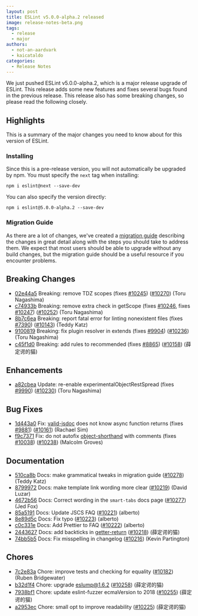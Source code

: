 ```yaml
---
layout: post
title: ESLint v5.0.0-alpha.2 released
image: release-notes-beta.png
tags:
  - release
  - major
authors:
  - not-an-aardvark
  - kaicataldo
categories:
  - Release Notes
---
```


We just pushed ESLint v5.0.0-alpha.2, which is a major release upgrade of ESLint. This release adds some new features and fixes several bugs found in the previous release. This release also has some breaking changes, so please read the following closely.

## Highlights

This is a summary of the major changes you need to know about for this version of ESLint.

### Installing

Since this is a pre-release version, you will not automatically be upgraded by npm. You must specify the `next` tag when installing:

```
npm i eslint@next --save-dev
```

You can also specify the version directly:

```
npm i eslint@5.0.0-alpha.2 --save-dev
```

### Migration Guide

As there are a lot of changes, we've created a [migration guide](/docs/5.0.0/user-guide/migrating-to-5.0.0) describing the changes in great detail along with the steps you should take to address them. We expect that most users should be able to upgrade without any build changes, but the migration guide should be a useful resource if you encounter problems.

## Breaking Changes


* [02e44a5](https://github.com/eslint/eslint/commit/02e44a5) Breaking: remove TDZ scopes (fixes [#10245](https://github.com/eslint/eslint/issues/10245)) ([#10270](https://github.com/eslint/eslint/issues/10270)) (Toru Nagashima)
* [c74933b](https://github.com/eslint/eslint/commit/c74933b) Breaking: remove extra check in getScope (fixes [#10246](https://github.com/eslint/eslint/issues/10246), fixes [#10247](https://github.com/eslint/eslint/issues/10247)) ([#10252](https://github.com/eslint/eslint/issues/10252)) (Toru Nagashima)
* [8b7c6ea](https://github.com/eslint/eslint/commit/8b7c6ea) Breaking: report fatal error for linting nonexistent files (fixes [#7390](https://github.com/eslint/eslint/issues/7390)) ([#10143](https://github.com/eslint/eslint/issues/10143)) (Teddy Katz)
* [9100819](https://github.com/eslint/eslint/commit/9100819) Breaking: fix plugin resolver in extends (fixes [#9904](https://github.com/eslint/eslint/issues/9904)) ([#10236](https://github.com/eslint/eslint/issues/10236)) (Toru Nagashima)
* [c45f1d0](https://github.com/eslint/eslint/commit/c45f1d0) Breaking: add rules to recommended (fixes [#8865](https://github.com/eslint/eslint/issues/8865)) ([#10158](https://github.com/eslint/eslint/issues/10158)) (薛定谔的猫)






## Enhancements


* [a82cbea](https://github.com/eslint/eslint/commit/a82cbea) Update: re-enable experimentalObjectRestSpread (fixes [#9990](https://github.com/eslint/eslint/issues/9990)) ([#10230](https://github.com/eslint/eslint/issues/10230)) (Toru Nagashima)




## Bug Fixes


* [1d443a0](https://github.com/eslint/eslint/commit/1d443a0) Fix: [valid-jsdoc](/docs/rules/valid-jsdoc) does not know async function returns (fixes [#9881](https://github.com/eslint/eslint/issues/9881)) ([#10161](https://github.com/eslint/eslint/issues/10161)) (Rachael Sim)
* [f9c7371](https://github.com/eslint/eslint/commit/f9c7371) Fix: do not autofix [object-shorthand](/docs/rules/object-shorthand) with comments (fixes [#10038](https://github.com/eslint/eslint/issues/10038)) ([#10238](https://github.com/eslint/eslint/issues/10238)) (Malcolm Groves)




## Documentation


* [510ca8b](https://github.com/eslint/eslint/commit/510ca8b) Docs: make grammatical tweaks in migration guide ([#10278](https://github.com/eslint/eslint/issues/10278)) (Teddy Katz)
* [8799972](https://github.com/eslint/eslint/commit/8799972) Docs: make template link wording more clear ([#10219](https://github.com/eslint/eslint/issues/10219)) (David Luzar)
* [4672b56](https://github.com/eslint/eslint/commit/4672b56) Docs: Correct wording in the `smart-tabs` docs page ([#10277](https://github.com/eslint/eslint/issues/10277)) (Jed Fox)
* [85a5191](https://github.com/eslint/eslint/commit/85a5191) Docs: Update JSCS FAQ ([#10221](https://github.com/eslint/eslint/issues/10221)) (alberto)
* [8e89d5c](https://github.com/eslint/eslint/commit/8e89d5c) Docs: Fix typo ([#10223](https://github.com/eslint/eslint/issues/10223)) (alberto)
* [c0c331e](https://github.com/eslint/eslint/commit/c0c331e) Docs: Add Prettier to FAQ ([#10222](https://github.com/eslint/eslint/issues/10222)) (alberto)
* [2443627](https://github.com/eslint/eslint/commit/2443627) Docs: add backticks in [getter-return](/docs/rules/getter-return) ([#10218](https://github.com/eslint/eslint/issues/10218)) (薛定谔的猫)
* [74bb5b5](https://github.com/eslint/eslint/commit/74bb5b5) Docs: Fix misspelling in changelog ([#10216](https://github.com/eslint/eslint/issues/10216)) (Kevin Partington)








## Chores


* [7c2e83a](https://github.com/eslint/eslint/commit/7c2e83a) Chore: improve tests and checking for equality ([#10182](https://github.com/eslint/eslint/issues/10182)) (Ruben Bridgewater)
* [b32d1f4](https://github.com/eslint/eslint/commit/b32d1f4) Chore: upgrade eslump@1.6.2 ([#10258](https://github.com/eslint/eslint/issues/10258)) (薛定谔的猫)
* [7938bf1](https://github.com/eslint/eslint/commit/7938bf1) Chore: update eslint-fuzzer ecmaVersion to 2018 ([#10255](https://github.com/eslint/eslint/issues/10255)) (薛定谔的猫)
* [a2953ec](https://github.com/eslint/eslint/commit/a2953ec) Chore: small opt to improve readability ([#10225](https://github.com/eslint/eslint/issues/10225)) (薛定谔的猫)
